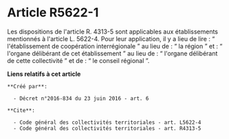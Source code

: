 # Article R5622-1

Les dispositions de l'article R. 4313-5 sont applicables aux établissements mentionnés à l'article L. 5622-4. Pour leur
application, il y a lieu de lire : “ l'établissement de coopération interrégionale ” au lieu de : “ la région ” et : “
l'organe délibérant de cet établissement ” au lieu de : “ l'organe délibérant de cette collectivité ” et de : “ le conseil
régional ”.

**Liens relatifs à cet article**

	**Créé par**:

	  - Décret n°2016-834 du 23 juin 2016 - art. 6

	**Cite**:

	  - Code général des collectivités territoriales - art. L5622-4
	  - Code général des collectivités territoriales - art. R4313-5
